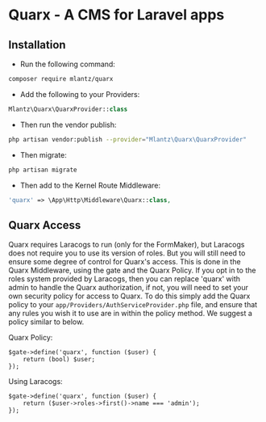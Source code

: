 # Quarx - A CMS for Laravel apps

## Installation

* Run the following command:

```bash
composer require mlantz/quarx
```

* Add the following to your Providers:

```php
Mlantz\Quarx\QuarxProvider::class
```

* Then run the vendor publish:

```bash
php artisan vendor:publish --provider="Mlantz\Quarx\QuarxProvider"
```

* Then migrate:

```bash
php artisan migrate
```

* Then add to the Kernel Route Middleware:

```php
'quarx' => \App\Http\Middleware\Quarx::class,
```

## Quarx Access

Quarx requires Laracogs to run (only for the FormMaker), but Laracogs does not require you to use its version of roles. But you will still need to ensure some degree of control for Quarx's access. This is done in the Quarx Middleware, using the gate and the Quarx Policy. If you opt in to the roles system provided by Laracogs, then you can replace 'quarx' with admin to handle the Quarx authorization, if not, you will need to set your own security policy for access to Quarx. To do this simply add the Quarx policy to your `app/Providers/AuthServiceProvider.php` file, and ensure that any rules you wish it to use are in within the policy method. We suggest a policy similar to below.

Quarx Policy:
```
$gate->define('quarx', function ($user) {
    return (bool) $user;
});
```

Using Laracogs:
```
$gate->define('quarx', function ($user) {
    return ($user->roles->first()->name === 'admin');
});
```
